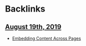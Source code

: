 
# Backlinks
## [August 19th, 2019](<August 19th, 2019.md>)
- [Embedding Content Across Pages](<Embedding Content Across Pages.md>)

